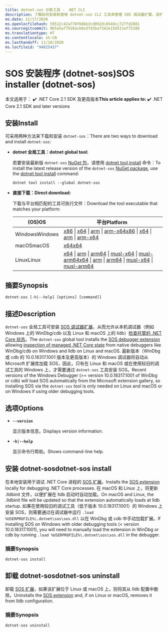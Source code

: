```yaml
---
title: dotnet-sos 诊断工具 - .NET CLI
description: 了解如何安装和使用 dotnet-sos CLI 工具来管理 SOS 调试器扩展，该扩展可与 Windows 和 Linux 上的本机调试器一起使用。
ms.date: 11/17/2020
ms.openlocfilehash: 59512c42a778f68bb3cd092dc854dcc727fd2881
ms.sourcegitcommit: 965a5af7918acb0a3fd3baf342e15d511ef75188
ms.translationtype: HT
ms.contentlocale: zh-CN
ms.lasthandoff: 11/18/2020
ms.locfileid: "94825437"
---
```

# <a name="sos-installer-dotnet-sos"></a><span data-ttu-id="1c692-103">SOS 安装程序 (dotnet-sos)</span><span class="sxs-lookup"><span data-stu-id="1c692-103">SOS installer (dotnet-sos)</span></span>

<span data-ttu-id="1c692-104">本文适用于： ✔️ .NET Core 2.1 SDK 及更高版本</span><span class="sxs-lookup"><span data-stu-id="1c692-104">**This article applies to:** ✔️ .NET Core 2.1 SDK and later versions</span></span>

## <a name="install"></a><span data-ttu-id="1c692-105">安装</span><span class="sxs-lookup"><span data-stu-id="1c692-105">Install</span></span>

<span data-ttu-id="1c692-106">可采用两种方法来下载和安装 `dotnet-sos`：</span><span class="sxs-lookup"><span data-stu-id="1c692-106">There are two ways to download and install `dotnet-sos`:</span></span>

- <span data-ttu-id="1c692-107">**dotnet 全局工具：**</span><span class="sxs-lookup"><span data-stu-id="1c692-107">**dotnet global tool:**</span></span>

  <span data-ttu-id="1c692-108">若要安装最新版 `dotnet-sos` [NuGet 包](https://www.nuget.org/packages/dotnet-sos)，请使用 [dotnet tool install](../tools/dotnet-tool-install.md) 命令：</span><span class="sxs-lookup"><span data-stu-id="1c692-108">To install the latest release version of the `dotnet-sos` [NuGet package](https://www.nuget.org/packages/dotnet-sos), use the [dotnet tool install](../tools/dotnet-tool-install.md) command:</span></span>

  ```dotnetcli
  dotnet tool install --global dotnet-sos
  ```

- <span data-ttu-id="1c692-109">**直接下载：**</span><span class="sxs-lookup"><span data-stu-id="1c692-109">**Direct download:**</span></span>

  <span data-ttu-id="1c692-110">下载与平台相匹配的工具可执行文件：</span><span class="sxs-lookup"><span data-stu-id="1c692-110">Download the tool executable that matches your platform:</span></span>

  | <span data-ttu-id="1c692-111">(OS)</span><span class="sxs-lookup"><span data-stu-id="1c692-111">OS</span></span>  | <span data-ttu-id="1c692-112">平台</span><span class="sxs-lookup"><span data-stu-id="1c692-112">Platform</span></span> |
  | --- | -------- |
  | <span data-ttu-id="1c692-113">Windows</span><span class="sxs-lookup"><span data-stu-id="1c692-113">Windows</span></span> | <span data-ttu-id="1c692-114">[x86](https://aka.ms/dotnet-sos/win-x86) \| [x64](https://aka.ms/dotnet-sos/win-x64) \| [arm](https://aka.ms/dotnet-sos/win-arm) \| [arm-x64](https://aka.ms/dotnet-sos/win-arm64)</span><span class="sxs-lookup"><span data-stu-id="1c692-114">[x86](https://aka.ms/dotnet-sos/win-x86) \| [x64](https://aka.ms/dotnet-sos/win-x64) \| [arm](https://aka.ms/dotnet-sos/win-arm) \| [arm-x64](https://aka.ms/dotnet-sos/win-arm64)</span></span> |
  | <span data-ttu-id="1c692-115">macOS</span><span class="sxs-lookup"><span data-stu-id="1c692-115">macOS</span></span>   | [<span data-ttu-id="1c692-116">x64</span><span class="sxs-lookup"><span data-stu-id="1c692-116">x64</span></span>](https://aka.ms/dotnet-sos/osx-x64) |
  | <span data-ttu-id="1c692-117">Linux</span><span class="sxs-lookup"><span data-stu-id="1c692-117">Linux</span></span>   | <span data-ttu-id="1c692-118">[x64](https://aka.ms/dotnet-sos/linux-x64) \| [arm](https://aka.ms/dotnet-sos/linux-arm) \| [arm64](https://aka.ms/dotnet-sos/linux-arm64) \| [musl-x64](https://aka.ms/dotnet-sos/linux-musl-x64) \| [musl-arm64](https://aka.ms/dotnet-sos/linux-musl-arm64)</span><span class="sxs-lookup"><span data-stu-id="1c692-118">[x64](https://aka.ms/dotnet-sos/linux-x64) \| [arm](https://aka.ms/dotnet-sos/linux-arm) \| [arm64](https://aka.ms/dotnet-sos/linux-arm64) \| [musl-x64](https://aka.ms/dotnet-sos/linux-musl-x64) \| [musl-arm64](https://aka.ms/dotnet-sos/linux-musl-arm64)</span></span> |

## <a name="synopsis"></a><span data-ttu-id="1c692-119">摘要</span><span class="sxs-lookup"><span data-stu-id="1c692-119">Synopsis</span></span>

```console
dotnet-sos [-h|--help] [options] [command]]
```

## <a name="description"></a><span data-ttu-id="1c692-120">描述</span><span class="sxs-lookup"><span data-stu-id="1c692-120">Description</span></span>

<span data-ttu-id="1c692-121">`dotnet-sos` 全局工具可安装 [SOS 调试器扩展](../../framework/tools/sos-dll-sos-debugging-extension.md)，从而允许从本机调试器（例如 Windows 上的 WinDbg/cdb 以及 Linux 和 macOS 上的 lldb）[检查托管的 .NET Core 状态](https://github.com/dotnet/diagnostics/blob/master/documentation/sos-debugging-extension.md)。</span><span class="sxs-lookup"><span data-stu-id="1c692-121">The `dotnet-sos` global tool installs the [SOS debugger extension](../../framework/tools/sos-dll-sos-debugging-extension.md) allowing [inspection of managed .NET Core state](https://github.com/dotnet/diagnostics/blob/master/documentation/sos-debugging-extension.md) from native debuggers like WinDbg/cdb on Windows and lldb on Linux and macOS.</span></span> <span data-ttu-id="1c692-122">最新版本（WinDbg 或 cdb 的 10.0.18317.1001 版本及更高版本）的 Windows 调试器将自动从 Microsoft 扩展库加载 SOS，因此，只有在 Linux 和 macOS 或在使用较旧的调试工具的 Windows 上，才需要通过 `dotnet-sos` 工具安装 SOS。</span><span class="sxs-lookup"><span data-stu-id="1c692-122">Recent versions of the Windows Debugger (>= version 10.0.18317.1001 of WinDbg or cdb) will load SOS automatically from the Microsoft extension gallery, so installing SOS via the `dotnet-sos` tool is only needed on Linux and macOS or on Windows if using older debugging tools.</span></span>

## <a name="options"></a><span data-ttu-id="1c692-123">选项</span><span class="sxs-lookup"><span data-stu-id="1c692-123">Options</span></span>

- **`--version`**

  <span data-ttu-id="1c692-124">显示版本信息。</span><span class="sxs-lookup"><span data-stu-id="1c692-124">Displays version information.</span></span>

- **`-h|--help`**

  <span data-ttu-id="1c692-125">显示命令行帮助。</span><span class="sxs-lookup"><span data-stu-id="1c692-125">Shows command-line help.</span></span>

## <a name="dotnet-sos-install"></a><span data-ttu-id="1c692-126">安装 dotnet-sos</span><span class="sxs-lookup"><span data-stu-id="1c692-126">dotnet-sos install</span></span>

<span data-ttu-id="1c692-127">在本地安装用于调试 .NET Core 进程的 [SOS 扩展](../../framework/tools/sos-dll-sos-debugging-extension.md)。</span><span class="sxs-lookup"><span data-stu-id="1c692-127">Installs the [SOS extension](../../framework/tools/sos-dll-sos-debugging-extension.md) locally for debugging .NET Core processes.</span></span> <span data-ttu-id="1c692-128">在 macOS 和 Linux 上，将更新 .lldbinit 文件，以便扩展在 lldb 启动时自动加载。</span><span class="sxs-lookup"><span data-stu-id="1c692-128">On macOS and Linux, the .lldbinit file will be updated so that the extension automatically loads at lldb startup.</span></span> <span data-ttu-id="1c692-129">如果在使用较旧的调试工具（低于版本 10.0.18317.1001）的 Windows 上安装 SOS，则需要通过在调试器中运行 `.load %USERPROFILE%\.dotnet\sos\sos.dll` 以在 WinDbg 或 cdb 中手动加载扩展。</span><span class="sxs-lookup"><span data-stu-id="1c692-129">If installing SOS on Windows with older debugging tools (< version 10.0.18317.1001), you will need to manually load the extension in WinDbg or cdb by running `.load %USERPROFILE%\.dotnet\sos\sos.dll` in the debugger.</span></span>

### <a name="synopsis"></a><span data-ttu-id="1c692-130">摘要</span><span class="sxs-lookup"><span data-stu-id="1c692-130">Synopsis</span></span>

```console
dotnet-sos install
```

## <a name="dotnet-sos-uninstall"></a><span data-ttu-id="1c692-131">卸载 dotnet-sos</span><span class="sxs-lookup"><span data-stu-id="1c692-131">dotnet-sos uninstall</span></span>

<span data-ttu-id="1c692-132">卸载 [SOS 扩展](../../framework/tools/sos-dll-sos-debugging-extension.md)，如果该扩展位于 Linux 或 macOS 上，则将其从 lldb 配置中删除。</span><span class="sxs-lookup"><span data-stu-id="1c692-132">Uninstalls the [SOS extension](../../framework/tools/sos-dll-sos-debugging-extension.md) and, if on Linux or macOS, removes it from lldb configuration.</span></span>

### <a name="synopsis"></a><span data-ttu-id="1c692-133">摘要</span><span class="sxs-lookup"><span data-stu-id="1c692-133">Synopsis</span></span>

```console
dotnet-sos uninstall
```
